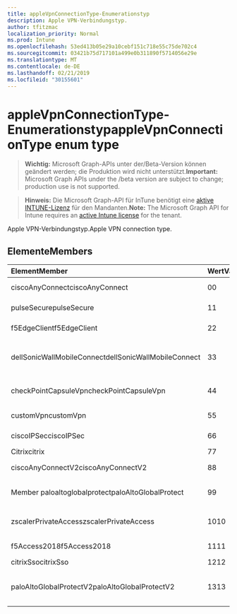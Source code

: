 ```yaml
---
title: appleVpnConnectionType-Enumerationstyp
description: Apple VPN-Verbindungstyp.
author: tfitzmac
localization_priority: Normal
ms.prod: Intune
ms.openlocfilehash: 53ed413b05e29a10cebf151c718e55c75de702c4
ms.sourcegitcommit: 03421b75d717101a499e0b311890f5714056e29e
ms.translationtype: MT
ms.contentlocale: de-DE
ms.lasthandoff: 02/21/2019
ms.locfileid: "30155601"
---
```

# <a name="applevpnconnectiontype-enum-type"></a><span data-ttu-id="5fb6c-103">appleVpnConnectionType-Enumerationstyp</span><span class="sxs-lookup"><span data-stu-id="5fb6c-103">appleVpnConnectionType enum type</span></span>

> <span data-ttu-id="5fb6c-104">**Wichtig:** Microsoft Graph-APIs unter der/Beta-Version können geändert werden; die Produktion wird nicht unterstützt.</span><span class="sxs-lookup"><span data-stu-id="5fb6c-104">**Important:** Microsoft Graph APIs under the /beta version are subject to change; production use is not supported.</span></span>

> <span data-ttu-id="5fb6c-105">**Hinweis:** Die Microsoft Graph-API für InTune benötigt eine [aktive INTUNE-Lizenz](https://go.microsoft.com/fwlink/?linkid=839381) für den Mandanten.</span><span class="sxs-lookup"><span data-stu-id="5fb6c-105">**Note:** The Microsoft Graph API for Intune requires an [active Intune license](https://go.microsoft.com/fwlink/?linkid=839381) for the tenant.</span></span>

<span data-ttu-id="5fb6c-106">Apple VPN-Verbindungstyp.</span><span class="sxs-lookup"><span data-stu-id="5fb6c-106">Apple VPN connection type.</span></span>

## <a name="members"></a><span data-ttu-id="5fb6c-107">Elemente</span><span class="sxs-lookup"><span data-stu-id="5fb6c-107">Members</span></span>
|<span data-ttu-id="5fb6c-108">Element</span><span class="sxs-lookup"><span data-stu-id="5fb6c-108">Member</span></span>|<span data-ttu-id="5fb6c-109">Wert</span><span class="sxs-lookup"><span data-stu-id="5fb6c-109">Value</span></span>|<span data-ttu-id="5fb6c-110">Beschreibung</span><span class="sxs-lookup"><span data-stu-id="5fb6c-110">Description</span></span>|
|:---|:---|:---|
|<span data-ttu-id="5fb6c-111">ciscoAnyConnect</span><span class="sxs-lookup"><span data-stu-id="5fb6c-111">ciscoAnyConnect</span></span>|<span data-ttu-id="5fb6c-112">0</span><span class="sxs-lookup"><span data-stu-id="5fb6c-112">0</span></span>|<span data-ttu-id="5fb6c-113">Cisco AnyConnect.</span><span class="sxs-lookup"><span data-stu-id="5fb6c-113">Cisco AnyConnect.</span></span>|
|<span data-ttu-id="5fb6c-114">pulseSecure</span><span class="sxs-lookup"><span data-stu-id="5fb6c-114">pulseSecure</span></span>|<span data-ttu-id="5fb6c-115">1</span><span class="sxs-lookup"><span data-stu-id="5fb6c-115">1</span></span>|<span data-ttu-id="5fb6c-116">Impuls sicher.</span><span class="sxs-lookup"><span data-stu-id="5fb6c-116">Pulse Secure.</span></span>|
|<span data-ttu-id="5fb6c-117">f5EdgeClient</span><span class="sxs-lookup"><span data-stu-id="5fb6c-117">f5EdgeClient</span></span>|<span data-ttu-id="5fb6c-118">2</span><span class="sxs-lookup"><span data-stu-id="5fb6c-118">2</span></span>|<span data-ttu-id="5fb6c-119">F5-Edge-Client.</span><span class="sxs-lookup"><span data-stu-id="5fb6c-119">F5 Edge Client.</span></span>|
|<span data-ttu-id="5fb6c-120">dellSonicWallMobileConnect</span><span class="sxs-lookup"><span data-stu-id="5fb6c-120">dellSonicWallMobileConnect</span></span>|<span data-ttu-id="5fb6c-121">3</span><span class="sxs-lookup"><span data-stu-id="5fb6c-121">3</span></span>|<span data-ttu-id="5fb6c-122">Dell SonicWALL Mobile-Verbindung.</span><span class="sxs-lookup"><span data-stu-id="5fb6c-122">Dell SonicWALL Mobile Connection.</span></span>|
|<span data-ttu-id="5fb6c-123">checkPointCapsuleVpn</span><span class="sxs-lookup"><span data-stu-id="5fb6c-123">checkPointCapsuleVpn</span></span>|<span data-ttu-id="5fb6c-124">4</span><span class="sxs-lookup"><span data-stu-id="5fb6c-124">4</span></span>|<span data-ttu-id="5fb6c-125">Überprüfen Sie Point Kapsel VPN.</span><span class="sxs-lookup"><span data-stu-id="5fb6c-125">Check Point Capsule VPN.</span></span>|
|<span data-ttu-id="5fb6c-126">customVpn</span><span class="sxs-lookup"><span data-stu-id="5fb6c-126">customVpn</span></span>|<span data-ttu-id="5fb6c-127">5</span><span class="sxs-lookup"><span data-stu-id="5fb6c-127">5</span></span>|<span data-ttu-id="5fb6c-128">Benutzerdefiniertes VPN.</span><span class="sxs-lookup"><span data-stu-id="5fb6c-128">Custom VPN.</span></span>|
|<span data-ttu-id="5fb6c-129">ciscoIPSec</span><span class="sxs-lookup"><span data-stu-id="5fb6c-129">ciscoIPSec</span></span>|<span data-ttu-id="5fb6c-130">6</span><span class="sxs-lookup"><span data-stu-id="5fb6c-130">6</span></span>|<span data-ttu-id="5fb6c-131">Cisco (IPSec).</span><span class="sxs-lookup"><span data-stu-id="5fb6c-131">Cisco (IPSec).</span></span>|
|<span data-ttu-id="5fb6c-132">Citrix</span><span class="sxs-lookup"><span data-stu-id="5fb6c-132">citrix</span></span>|<span data-ttu-id="5fb6c-133">7</span><span class="sxs-lookup"><span data-stu-id="5fb6c-133">7</span></span>|<span data-ttu-id="5fb6c-134">Citrix.</span><span class="sxs-lookup"><span data-stu-id="5fb6c-134">Citrix.</span></span>|
|<span data-ttu-id="5fb6c-135">ciscoAnyConnectV2</span><span class="sxs-lookup"><span data-stu-id="5fb6c-135">ciscoAnyConnectV2</span></span>|<span data-ttu-id="5fb6c-136">8</span><span class="sxs-lookup"><span data-stu-id="5fb6c-136">8</span></span>|<span data-ttu-id="5fb6c-137">Cisco AnyConnect v2.</span><span class="sxs-lookup"><span data-stu-id="5fb6c-137">Cisco AnyConnect V2.</span></span>|
|<span data-ttu-id="5fb6c-138">Member paloaltoglobalprotect</span><span class="sxs-lookup"><span data-stu-id="5fb6c-138">paloAltoGlobalProtect</span></span>|<span data-ttu-id="5fb6c-139">9</span><span class="sxs-lookup"><span data-stu-id="5fb6c-139">9</span></span>|<span data-ttu-id="5fb6c-140">Palo Alto Networks GlobalProtect.</span><span class="sxs-lookup"><span data-stu-id="5fb6c-140">Palo Alto Networks GlobalProtect.</span></span>|
|<span data-ttu-id="5fb6c-141">zscalerPrivateAccess</span><span class="sxs-lookup"><span data-stu-id="5fb6c-141">zscalerPrivateAccess</span></span>|<span data-ttu-id="5fb6c-142">10</span><span class="sxs-lookup"><span data-stu-id="5fb6c-142">10</span></span>|<span data-ttu-id="5fb6c-143">Zscaler privater Zugriff.</span><span class="sxs-lookup"><span data-stu-id="5fb6c-143">Zscaler Private Access.</span></span>|
|<span data-ttu-id="5fb6c-144">f5Access2018</span><span class="sxs-lookup"><span data-stu-id="5fb6c-144">f5Access2018</span></span>|<span data-ttu-id="5fb6c-145">11</span><span class="sxs-lookup"><span data-stu-id="5fb6c-145">11</span></span>|<span data-ttu-id="5fb6c-146">F5 Access 2018.</span><span class="sxs-lookup"><span data-stu-id="5fb6c-146">F5 Access 2018.</span></span>|
|<span data-ttu-id="5fb6c-147">citrixSso</span><span class="sxs-lookup"><span data-stu-id="5fb6c-147">citrixSso</span></span>|<span data-ttu-id="5fb6c-148">12</span><span class="sxs-lookup"><span data-stu-id="5fb6c-148">12</span></span>|<span data-ttu-id="5fb6c-149">Citrix SSO.</span><span class="sxs-lookup"><span data-stu-id="5fb6c-149">Citrix Sso.</span></span>|
|<span data-ttu-id="5fb6c-150">paloAltoGlobalProtectV2</span><span class="sxs-lookup"><span data-stu-id="5fb6c-150">paloAltoGlobalProtectV2</span></span>|<span data-ttu-id="5fb6c-151">13</span><span class="sxs-lookup"><span data-stu-id="5fb6c-151">13</span></span>|<span data-ttu-id="5fb6c-152">Palo Alto Networks GlobalProtect v2.</span><span class="sxs-lookup"><span data-stu-id="5fb6c-152">Palo Alto Networks GlobalProtect V2.</span></span>|




